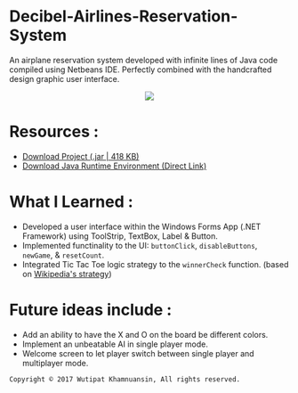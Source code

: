 # Decibel-Airlines-Reservation-System
An airplane reservation system developed with infinite lines of Java code compiled using Netbeans IDE. Perfectly combined with the handcrafted design graphic user interface. 

<p align="center">
  <img src="https://bellmcp.github.io/img/Projects_Decibel.jpg" />
</p>

# Resources :

* [Download Project (.jar | 418 KB)](https://bellmcp.github.io/work/DecibelAirlines.jar)
* [Download Java Runtime Environment (Direct Link)](https://www.java.com/en/download/)

# What I Learned :

* Developed a user interface within the Windows Forms App (.NET Framework) using ToolStrip, TextBox, Label & Button.
* Implemented functinality to the UI: `buttonClick`, `disableButtons`, `newGame`, & `resetCount`.
* Integrated Tic Tac Toe logic strategy to the `winnerCheck` function. (based on [Wikipedia's strategy](https://en.wikipedia.org/wiki/Tic-tac-toe#Strategy))

# Future ideas include :

* Add an ability to have the X and O on the board be different colors.
* Implement an unbeatable AI in single player mode.
* Welcome screen to let player switch between single player and multiplayer mode.

`Copyright © 2017 Wutipat Khamnuansin, All rights reserved.`
